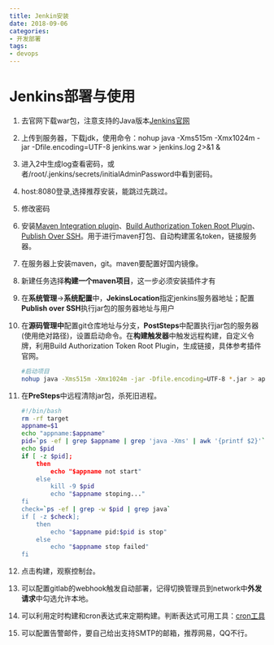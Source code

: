 ```yaml
---
title: Jenkin安装
date: 2018-09-06
categories:
- 开发部署
tags:
- devops
---
```




# Jenkins部署与使用

1. 去官网下载war包，注意支持的Java版本[Jenkins官网](https://www.jenkins.io/zh/)

2. 上传到服务器，下载jdk，使用命令：nohup java -Xms515m -Xmx1024m -jar -Dfile.encoding=UTF-8 jenkins.war > jenkins.log 2>&1 &

3. 进入2中生成log查看密码，或者/root/.jenkins/secrets/initialAdminPassword中看到密码。

4. host:8080登录,选择推荐安装，能跳过先跳过。

5. 修改密码

6. 安装[Maven Integration plugin](https://plugins.jenkins.io/maven-plugin)、[Build Authorization Token Root Plugin](https://plugins.jenkins.io/build-token-root)、[Publish Over SSH](https://plugins.jenkins.io/publish-over-ssh)。用于进行maven打包、自动构建匿名token，链接服务器。

7. 在服务器上安装maven，git。maven要配置好国内镜像。

8. 新建任务选择**构建一个maven项目**，这一步必须安装插件才有

9. 在**系统管理**->**系统配置**中，**JekinsLocation**指定jenkins服务器地址；配置**Publish over SSH**执行jar包的服务器地址与用户

10. 在**源码管理中**配置git仓库地址与分支，**PostSteps**中配置执行jar包的服务器(使用绝对路径)，设置启动命令。在**构建触发器**中触发远程构建，自定义令牌，利用Build Authorization Token Root Plugin，生成链接，具体参考插件官网。

    ```bash
    #启动项目
    nohup java -Xms515m -Xmx1024m -jar -Dfile.encoding=UTF-8 *.jar > app.log 2>&1 &
    ```

    

11. 在**PreSteps**中远程清除jar包，杀死旧进程。

    ```bash
    #!/bin/bash
    rm -rf target
    appname=$1
    echo "appname:$appname"
    pid=`ps -ef | grep $appname | grep 'java -Xms' | awk '{printf $2}'`
    echo $pid
    if [ -z $pid];
        then
            echo "$appname not start"
        else
            kill -9 $pid
            echo "$appname stoping..."
    fi
    check=`ps -ef | grep -w $pid | grep java`
    if [ -z $check];
        then
            echo "$appname pid:$pid is stop"
        else
            echo "$appname stop failed"
    fi
    ```

    

12. 点击构建，观察控制台。

13. 可以配置gitlab的webhook触发自动部署，记得切换管理员到network中**外发请求**中勾选允许本地。

14. 可以利用定时构建和cron表达式来定期构建。判断表达式可用工具：[cron工具](https://crontab.guru/)

15. 可以配置告警邮件，要自己给出支持SMTP的邮箱，推荐网易，QQ不行。